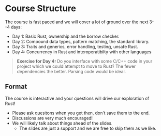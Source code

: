 # Course Structure

The course is fast paced and we will cover a lot of ground over the next 3--4
days:

* Day 1: Basic Rust, ownership and the borrow checker.
* Day 2: Compound data types,  pattern matching, the standard library.
* Day 3: Traits and generics, error handling, testing, unsafe Rust.
* Day 4: Concurrency in Rust and interoperatibilty with other languages

> **Exercise for Day 4:** Do you interface with some C/C++ code in your project
> which we could attempt to move to Rust? The fewer dependencies the better.
> Parsing code would be ideal.

## Format

The course is interactive and your questions will drive our exploration of Rust!

* Please ask quesitons when you get then, don't save them to the end.
* Discussions are very much encouraged!
* We will likely talk about things ahead of the slides.
  * The slides are just a support and we are free to skip them as we like.
